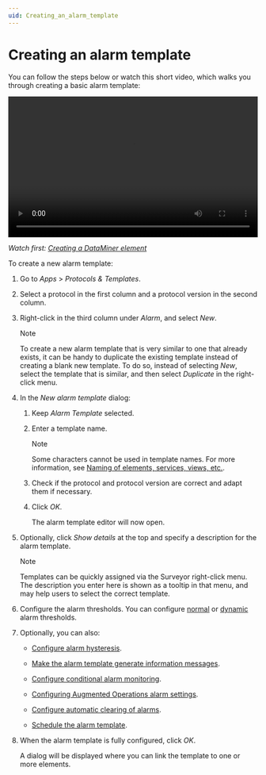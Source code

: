 ```yaml
---
uid: Creating_an_alarm_template
---
```


# Creating an alarm template

You can follow the steps below or watch this short video, which walks you through creating a basic alarm template:

<div style="width: 100%; max-width: 800px;">
  <video style="width: 100%; aspect-ratio: 16 / 9; height: auto;" controls>
    <source src="~/user-guide/images/AlarmTemplate.mp4" type="video/mp4">
  </video>
</div>

*Watch first: [Creating a DataMiner element](xref:Adding_elements)*

To create a new alarm template:

1. Go to *Apps* > *Protocols & Templates*.

1. Select a protocol in the first column and a protocol version in the second column.

1. Right-click in the third column under *Alarm*, and select *New*.

   > [!NOTE]
   > To create a new alarm template that is very similar to one that already exists, it can be handy to duplicate the existing template instead of creating a blank new template. To do so, instead of selecting *New*, select the template that is similar, and then select *Duplicate* in the right-click menu.

1. In the *New alarm template* dialog:

   1. Keep *Alarm Template* selected.

   1. Enter a template name.

      > [!NOTE]
      > Some characters cannot be used in template names. For more information, see [Naming of elements, services, views, etc.](xref:NamingConventions#naming-of-elements-services-views-etc).

   1. Check if the protocol and protocol version are correct and adapt them if necessary.

   1. Click *OK*.

      The alarm template editor will now open.

1. Optionally, click *Show details* at the top and specify a description for the alarm template.

   > [!NOTE]
   > Templates can be quickly assigned via the Surveyor right-click menu. The description you enter here is shown as a tooltip in that menu, and may help users to select the correct template.

1. Configure the alarm thresholds. You can configure [normal](xref:Configuring_normal_alarm_thresholds) or [dynamic](xref:Configuring_dynamic_alarm_thresholds) alarm thresholds.

1. Optionally, you can also:

   - [Configure alarm hysteresis](xref:Configuring_alarm_hysteresis).

   - [Make the alarm template generate information messages](xref:Configuring_alarm_template_information_message).

   - [Configure conditional alarm monitoring](xref:Using_conditions_in_an_alarm_template).

   - [Configuring Augmented Operations alarm settings](xref:Configuring_anomaly_detection_alarms).

   - [Configure automatic clearing of alarms](xref:Setting_the_autoclear_option_in_alarm_template).

   - [Schedule the alarm template](xref:Scheduling_an_alarm_template).

1. When the alarm template is fully configured, click *OK*.

   A dialog will be displayed where you can link the template to one or more elements.
